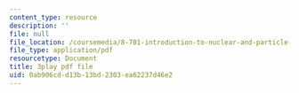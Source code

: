 ```yaml
---
content_type: resource
description: ''
file: null
file_location: /coursemedia/8-701-introduction-to-nuclear-and-particle-physics-fall-2020/0ab906cdd13b13bd2303ea62237d46e2_HynldX56FHI.pdf
file_type: application/pdf
resourcetype: Document
title: 3play pdf file
uid: 0ab906cd-d13b-13bd-2303-ea62237d46e2
---
```

